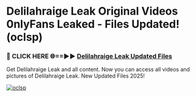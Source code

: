 # Delilahraige Leak Original Videos 0nlyFans Leaked - Files Updated! (oclsp)

<h3>🔴 CLICK HERE 🌐==►► <a href="https://tinyurl.com/ehrbuxhb" rel="nofollow">Delilahraige Leak Updated Files</a></h3>

Get Delilahraige Leak and all content. Now you can access all videos and pictures of Delilahraige Leak. New Updated Files 2025!

[![oclsp](https://i.imgur.com/lVYEuWS.gif)](https://tinyurl.com/ehrbuxhb)
